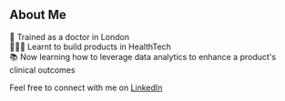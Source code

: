 
## About Me
💊 Trained as a doctor in London  
👩🏻‍💻 Learnt to build products in HealthTech  
📚 Now learning how to leverage data analytics to enhance a product's clinical outcomes  


Feel free to connect with me on [LinkedIn](https://www.linkedin.com/in/jega-p/)
